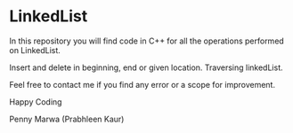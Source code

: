 # LinkedList
In this repository you will find code in C++ for all the operations performed on LinkedList.

Insert and delete in beginning, end or given location. Traversing linkedList.

Feel free to contact me if you find any error or a scope for improvement.

Happy Coding

Penny Marwa
(Prabhleen Kaur)
